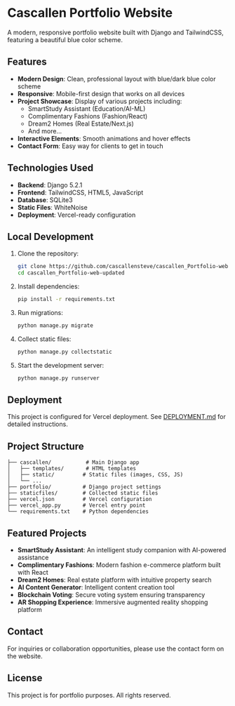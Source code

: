 # Cascallen Portfolio Website

A modern, responsive portfolio website built with Django and TailwindCSS, featuring a beautiful blue color scheme.

## Features

- **Modern Design**: Clean, professional layout with blue/dark blue color scheme
- **Responsive**: Mobile-first design that works on all devices
- **Project Showcase**: Display of various projects including:
  - SmartStudy Assistant (Education/AI-ML)
  - Complimentary Fashions (Fashion/React)
  - Dream2 Homes (Real Estate/Next.js)
  - And more...
- **Interactive Elements**: Smooth animations and hover effects
- **Contact Form**: Easy way for clients to get in touch

## Technologies Used

- **Backend**: Django 5.2.1
- **Frontend**: TailwindCSS, HTML5, JavaScript
- **Database**: SQLite3
- **Static Files**: WhiteNoise
- **Deployment**: Vercel-ready configuration

## Local Development

1. Clone the repository:
   ```bash
   git clone https://github.com/cascallensteve/cascallen_Portfolio-web-updated.git
   cd cascallen_Portfolio-web-updated
   ```

2. Install dependencies:
   ```bash
   pip install -r requirements.txt
   ```

3. Run migrations:
   ```bash
   python manage.py migrate
   ```

4. Collect static files:
   ```bash
   python manage.py collectstatic
   ```

5. Start the development server:
   ```bash
   python manage.py runserver
   ```

## Deployment

This project is configured for Vercel deployment. See [DEPLOYMENT.md](DEPLOYMENT.md) for detailed instructions.

## Project Structure

```
├── cascallen/           # Main Django app
│   ├── templates/       # HTML templates
│   ├── static/         # Static files (images, CSS, JS)
│   └── ...
├── portfolio/          # Django project settings
├── staticfiles/        # Collected static files
├── vercel.json         # Vercel configuration
├── vercel_app.py       # Vercel entry point
└── requirements.txt    # Python dependencies
```

## Featured Projects

- **SmartStudy Assistant**: An intelligent study companion with AI-powered assistance
- **Complimentary Fashions**: Modern fashion e-commerce platform built with React
- **Dream2 Homes**: Real estate platform with intuitive property search
- **AI Content Generator**: Intelligent content creation tool
- **Blockchain Voting**: Secure voting system ensuring transparency
- **AR Shopping Experience**: Immersive augmented reality shopping platform

## Contact

For inquiries or collaboration opportunities, please use the contact form on the website.

## License

This project is for portfolio purposes. All rights reserved.
